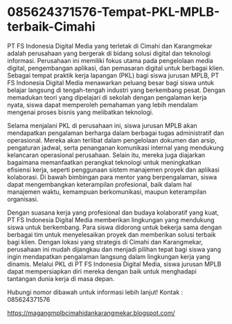 # 085624371576-Tempat-PKL-MPLB-terbaik-Cimahi
PT FS Indonesia Digital Media yang terletak di Cimahi dan Karangmekar adalah perusahaan yang bergerak di bidang solusi digital dan teknologi informasi. Perusahaan ini memiliki fokus utama pada pengelolaan media digital, pengembangan aplikasi, dan pemasaran digital untuk berbagai klien. Sebagai tempat praktik kerja lapangan (PKL) bagi siswa jurusan MPLB, PT FS Indonesia Digital Media menawarkan peluang besar bagi siswa untuk belajar langsung di tengah-tengah industri yang berkembang pesat. Dengan memadukan teori yang dipelajari di sekolah dengan pengalaman kerja nyata, siswa dapat memperoleh pemahaman yang lebih mendalam mengenai proses bisnis yang melibatkan teknologi.

Selama menjalani PKL di perusahaan ini, siswa jurusan MPLB akan mendapatkan pengalaman berharga dalam berbagai tugas administratif dan operasional. Mereka akan terlibat dalam pengelolaan dokumen dan arsip, pengaturan jadwal, serta penanganan komunikasi internal yang mendukung kelancaran operasional perusahaan. Selain itu, mereka juga diajarkan bagaimana memanfaatkan perangkat teknologi untuk meningkatkan efisiensi kerja, seperti penggunaan sistem manajemen proyek dan aplikasi kolaborasi. Di bawah bimbingan para mentor yang berpengalaman, siswa dapat mengembangkan keterampilan profesional, baik dalam hal manajemen waktu, kemampuan berkomunikasi, maupun keterampilan organisasi.

Dengan suasana kerja yang profesional dan budaya kolaboratif yang kuat, PT FS Indonesia Digital Media memberikan lingkungan yang mendukung siswa untuk berkembang. Para siswa didorong untuk bekerja sama dengan berbagai tim untuk menyelesaikan proyek dan memberikan solusi terbaik bagi klien. Dengan lokasi yang strategis di Cimahi dan Karangmekar, perusahaan ini mudah dijangkau dan menjadi pilihan tepat bagi siswa yang ingin mendapatkan pengalaman langsung dalam lingkungan kerja yang dinamis. Melalui PKL di PT FS Indonesia Digital Media, siswa jurusan MPLB dapat mempersiapkan diri mereka dengan baik untuk menghadapi tantangan dunia kerja di masa depan.

Hubungi nomor dibawah untuk informasi lebih lanjut!
Kontak :
085624371576

https://magangmplbcimahidankarangmekar.blogspot.com/
